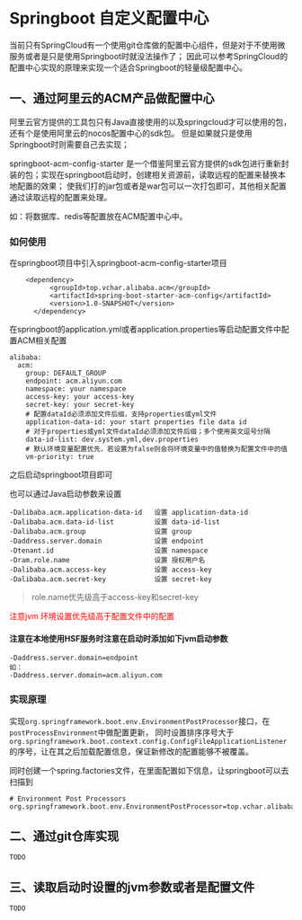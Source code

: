 # Springboot 自定义配置中心
当前只有SpringCloud有一个使用git仓库做的配置中心组件，但是对于不使用微服务或者是只是使用Springboot时就没法操作了；
因此可以参考SpringCloud的配置中心实现的原理来实现一个适合Springboot的轻量级配置中心。

## 一、通过阿里云的ACM产品做配置中心
阿里云官方提供的工具包只有Java直接使用的以及springcloud才可以使用的包，还有个是使用阿里云的nocos配置中心的sdk包。
但是如果就只是使用Springboot时则需要自己去实现；

springboot-acm-config-starter 是一个借鉴阿里云官方提供的sdk包进行重新封装的包；实现在springboot启动时，创建相关资源前，读取远程的配置来替换本地配置的效果；
使我们打的jar包或者是war包可以一次打包即可，其他相关配置通过读取远程的配置来处理。

如：将数据库、redis等配置放在ACM配置中心中。

### 如何使用
在springboot项目中引入springboot-acm-config-starter项目
        
        <dependency>
              <groupId>top.vchar.alibaba.acm</groupId>
              <artifactId>spring-boot-starter-acm-config</artifactId>
              <version>1.0-SNAPSHOT</version>
          </dependency>

在springboot的application.yml或者application.properties等启动配置文件中配置ACM相关配置

    alibaba:
      acm:
        group: DEFAULT_GROUP
        endpoint: acm.aliyun.com
        namespace: your namespace
        access-key: your access-key
        secret-key: your secret-key
        # 配置dataId必须添加文件后缀，支持properties或yml文件
        application-data-id: your start properties file data id
        # 对于properties或yml文件dataId必须添加文件后缀；多个使用英文逗号分隔
        data-id-list: dev.system.yml,dev.properties
        # 默认环境变量配置优先，若设置为false则会将环境变量中的值替换为配置文件中的值
        vm-priority: true
        
之后启动springboot项目即可


也可以通过Java启动参数来设置

    -Dalibaba.acm.application-data-id   设置 application-data-id
    -Dalibaba.acm.data-id-list          设置 data-id-list
    -Dalibaba.acm.group                 设置 group
    -Daddress.server.domain             设置 endpoint
    -Dtenant.id                         设置 namespace
    -Dram.role.name                     设置 授权用户名
    -Dalibaba.acm.access-key            设置 access-key
    -Dalibaba.acm.secret-key            设置 secret-key

> role.name优先级高于access-key和secret-key
    
<span style="color:red">注意jvm 环境设置优先级高于配置文件中的配置</span>

#### 注意在本地使用HSF服务时注意在启动时添加如下jvm启动参数

    -Daddress.server.domain=endpoint
    如：
    -Daddress.server.domain=acm.aliyun.com

### 实现原理
实现``org.springframework.boot.env.EnvironmentPostProcessor``接口，在```postProcessEnvironment```中做配置更新，
同时设置排序序号大于```org.springframework.boot.context.config.ConfigFileApplicationListener```的序号，让在其之后加载配置信息，保证新修改的配置能够不被覆盖。

同时创建一个spring.factories文件，在里面配置如下信息，让springboot可以去扫描到

    # Environment Post Processors
    org.springframework.boot.env.EnvironmentPostProcessor=top.vchar.alibaba.acm.ACMConfigEnvironmentPostProcessor


## 二、通过git仓库实现
    TODO
## 三、读取启动时设置的jvm参数或者是配置文件
    TODO